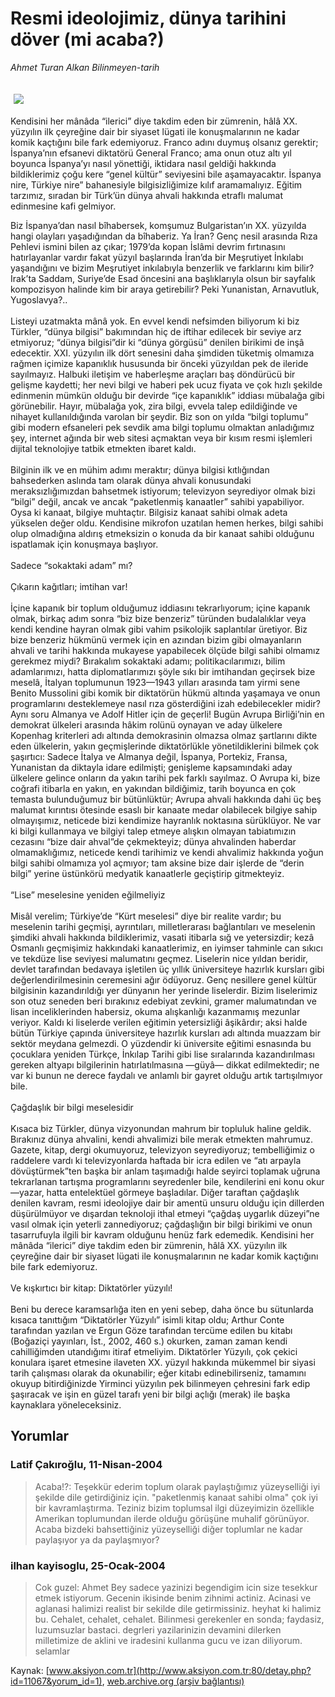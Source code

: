 # Resmi ideolojimiz, dünya tarihini döver (mi acaba?)

*Ahmet Turan Alkan Bilinmeyen-tarih*

<div>
 <font>
  <img border="0" height="1" src="/web/20041225004948im_/http://www.aksiyon.com.tr/images/blank.gif"/>
 </font>
 <font class="content">
  <p>
   <img border="0" hspace="5" src="http://web.archive.org/web/20041225004948im_/http://www.aksiyon.com.tr/resim/476/20.jpg" vspace="5"/>
  </p>
 </font>
 <font class="content">
  Kendisini her mânâda “ilerici” diye takdim eden bir zümrenin, hâlâ XX. yüzyılın ilk çeyreğine dair bir siyaset lügati ile konuşmalarının ne kadar komik kaçtığını bile fark edemiyoruz. Franco adını duymuş olsanız gerektir; İspanya’nın efsanevi diktatörü General Franco; ama onun otuz altı yıl boyunca İspanya’yı nasıl yönettiği, iktidara nasıl geldiği hakkında bildiklerimiz çoğu kere “genel kültür” seviyesini bile aşamayacaktır. İspanya nire, Türkiye nire” bahanesiyle bilgisizliğimize kılıf aramamalıyız. Eğitim tarzımız, sıradan bir Türk’ün dünya ahvali hakkında etraflı malumat edinmesine kafi gelmiyor.
 </font>
 <p>
  <font class="content">
   Biz İspanya’dan nasıl bîhabersek, komşumuz Bulgaristan’ın XX. yüzyılda hangi olayları yaşadığından da bîhaberiz. Ya İran? Genç nesil arasında Rıza Pehlevi ismini bilen az çıkar; 1979’da kopan İslâmi devrim fırtınasını hatırlayanlar vardır fakat yüzyıl başlarında İran’da bir Meşrutiyet İnkılabı yaşandığını ve bizim Meşrutiyet inkılabıyla benzerlik ve farklarını kim bilir? Irak’ta Saddam, Suriye’de Esad öncesini ana başlıklarıyla olsun bir sayfalık kompozisyon halinde kim bir araya getirebilir? Peki Yunanistan, Arnavutluk, Yugoslavya?..
   <br/>
   <br/>
   Listeyi uzatmakta mânâ yok. En evvel kendi nefsimden biliyorum ki biz Türkler, “dünya bilgisi” bakımından hiç de iftihar edilecek bir seviye arz etmiyoruz; “dünya bilgisi”dir ki “dünya görgüsü” denilen birikimi de inşâ edecektir. XXI. yüzyılın ilk dört senesini daha şimdiden tüketmiş olmamıza rağmen içimize kapanıklık hususunda bir önceki yüzyıldan pek de ileride sayılmayız. Halbuki iletişim ve haberleşme araçları baş döndürücü bir gelişme kaydetti; her nevi bilgi ve haberi pek ucuz fiyata ve çok hızlı şekilde edinmenin mümkün olduğu bir devirde “içe kapanıklık” iddiası mübalağa gibi görünebilir. Hayır, mübalağa yok, zira bilgi, evvela talep edildiğinde ve nihayet kullanıldığında varolan bir şeydir. Biz son on yılda “bilgi toplumu” gibi modern efsaneleri pek sevdik ama bilgi toplumu olmaktan anladığımız şey, internet ağında bir web sitesi açmaktan veya bir kısım resmi işlemleri dijital teknolojiye tatbik etmekten ibaret kaldı.
   <br/>
   <br/>
   Bilginin ilk ve en mühim adımı meraktır; dünya bilgisi kıtlığından bahsederken aslında tam olarak dünya ahvali konusundaki meraksızlığımızdan bahsetmek istiyorum; televizyon seyrediyor olmak bizi “bilgi” değil, ancak ve ancak “paketlenmiş kanaatler” sahibi yapabiliyor. Oysa ki kanaat, bilgiye muhtaçtır. Bilgisiz kanaat sahibi olmak adeta yükselen değer oldu. Kendisine mikrofon uzatılan hemen herkes, bilgi sahibi olup olmadığına aldırış etmeksizin o konuda da bir kanaat sahibi olduğunu ispatlamak için konuşmaya başlıyor.
   <br/>
   <br/>
   Sadece “sokaktaki adam” mı?
   <br/>
   <br/>
   Çıkarın kağıtları; imtihan var!
   <br/>
   <br/>
   İçine kapanık bir toplum olduğumuz iddiasını tekrarlıyorum; içine kapanık olmak, birkaç adım sonra “biz bize benzeriz” türünden budalalıklar veya kendi kendine hayran olmak gibi vahim psikolojik saplantılar üretiyor. Biz bize benzeriz hükmünü vermek için en azından bizim gibi olmayanların ahvali ve tarihi hakkında mukayese yapabilecek ölçüde bilgi sahibi olmamız gerekmez miydi? Bırakalım sokaktaki adamı; politikacılarımızı, bilim adamlarımızı, hatta diplomatlarımızı şöyle sıkı bir imtihandan geçirsek bize meselâ, İtalyan toplumunun 1923—1943 yılları arasında tam yirmi sene Benito Mussolini gibi komik bir diktatörün hükmü altında yaşamaya ve onun programlarını desteklemeye nasıl rıza gösterdiğini izah edebilecekler midir? Aynı soru Almanya ve Adolf Hitler için de geçerli! Bugün Avrupa Birliği’nin en demokrat ülkeleri arasında hâkim rolünü oynayan ve aday ülkelere Kopenhag kriterleri adı altında demokrasinin olmazsa olmaz şartlarını dikte eden ülkelerin, yakın geçmişlerinde diktatörlükle yönetildiklerini bilmek çok şaşırtıcı: Sadece İtalya ve Almanya değil, İspanya, Portekiz, Fransa, Yunanistan da diktayla idare edilmişti; genişleme kapsamındaki aday ülkelere gelince onların da yakın tarihi pek farklı sayılmaz. O Avrupa ki, bize coğrafi itibarla en yakın, en yakından bildiğimiz, tarih boyunca en çok temasta bulunduğumuz bir bütünlüktür; Avrupa ahvali hakkında dahi üç beş malumat kırıntısı ötesinde esaslı bir kanaate medar olabilecek bilgiye sahip olmayışımız, neticede bizi kendimize hayranlık noktasına sürüklüyor. Ne var ki bilgi kullanmaya ve bilgiyi talep etmeye alışkın olmayan tabiatımızın cezasını “bize dair ahval”de çekmekteyiz; dünya ahvalinden haberdar olmamaklığımız, neticede kendi tarihimiz ve kendi ahvalimiz hakkında yoğun bilgi sahibi olmamıza yol açmıyor; tam aksine bize dair işlerde de “derin bilgi” yerine üstünkörü medyatik kanaatlerle geçiştirip gitmekteyiz.
   <br/>
   <br/>
   “Lise” meselesine yeniden eğilmeliyiz
   <br/>
   <br/>
   Misâl verelim; Türkiye’de “Kürt meselesi” diye bir realite vardır; bu meselenin tarihi geçmişi, ayrıntıları, milletlerarası bağlantıları ve meselenin şimdiki ahvali hakkında bildiklerimiz, vasati itibarla sığ ve yetersizdir; kezâ Osmanlı geçmişimiz hakkındaki kanaatlerimiz, en iyimser tahminle can sıkıcı ve tekdüze lise seviyesi malumatını geçmez. Liselerin nice yıldan beridir, devlet tarafından bedavaya işletilen üç yıllık üniversiteye hazırlık kursları gibi değerlendirilmesinin ceremesini ağır ödüyoruz. Genç nesillere genel kültür bilgisinin kazandırıldığı yer dünyanın her yerinde liselerdir. Bizim liselerimiz son otuz seneden beri bırakınız edebiyat zevkini, gramer malumatından ve lisan inceliklerinden habersiz, okuma alışkanlığı kazanmamış mezunlar veriyor. Kaldı ki liselerde verilen eğitimin yetersizliği âşikârdır; aksi halde bütün Türkiye çapında üniversiteye hazırlık kursları adı altında muazzam bir sektör meydana gelmezdi. O yüzdendir ki üniversite eğitimi esnasında bu çocuklara yeniden Türkçe, İnkılap Tarihi gibi lise sıralarında kazandırılması gereken altyapı bilgilerinin hatırlatılmasına —güyâ— dikkat edilmektedir; ne var ki bunun ne derece faydalı ve anlamlı bir gayret olduğu artık tartışılmıyor bile.
   <br/>
   <br/>
   Çağdaşlık bir bilgi meselesidir
   <br/>
   <br/>
   Kısaca biz Türkler, dünya vizyonundan mahrum bir topluluk haline geldik. Bırakınız dünya ahvalini, kendi ahvalimizi bile merak etmekten mahrumuz. Gazete, kitap, dergi okumuyoruz, televizyon seyrediyoruz; tembelliğimiz o raddelere vardı ki televizyonlarda haftada bir icra edilen ve “atı arpayla dövüştürmek”ten başka bir anlam taşımadığı halde seyirci toplamak uğruna tekrarlanan tartışma programlarını seyredenler bile, kendilerini eni konu okur—yazar, hatta entelektüel görmeye başladılar. Diğer taraftan çağdaşlık denilen kavram, resmi ideolojiye dair bir amentü unsuru olduğu için dillerden düşürülmüyor ve dışardan teknoloji ithal etmeyi “çağdaş uygarlık düzeyi”ne vasıl olmak için yeterli zannediyoruz; çağdaşlığın bir bilgi birikimi ve onun tasarrufuyla ilgili bir kavram olduğunu henüz fark edemedik. Kendisini her mânâda “ilerici” diye takdim eden bir zümrenin, hâlâ XX. yüzyılın ilk çeyreğine dair bir siyaset lügati ile konuşmalarının ne kadar komik kaçtığını bile fark edemiyoruz.
   <br/>
   <br/>
   Ve kışkırtıcı bir kitap: Diktatörler yüzyılı!
   <br/>
   <br/>
   Beni bu derece karamsarlığa iten en yeni sebep, daha önce bu sütunlarda kısaca tanıttığım “Diktatörler Yüzyılı” isimli kitap oldu; Arthur Conte tarafından yazılan ve Ergun Göze tarafından tercüme edilen bu kitabı (Boğaziçi yayınları, İst., 2002, 460 s.) okurken, zaman zaman kendi cahilliğimden utandığımı itiraf etmeliyim. Diktatörler Yüzyılı, çok çekici konulara işaret etmesine ilaveten XX. yüzyıl hakkında mükemmel bir siyasi tarih çalışması olarak da okunabilir; eğer kitabı edinebilirseniz, tamamını okuyup bitirdiğinizde Yirminci yüzyılın pek bilinmeyen çehresini fark edip şaşıracak ve işin en güzel tarafı yeni bir bilgi açlığı (merak) ile başka kaynaklara yöneleceksiniz.
  </font>
 </p>
</div>


## Yorumlar

### Latif Çakıroğlu, 11-Nisan-2004
> Acaba!?: 
> Teşekkür ederim toplum olarak paylaştığımız yüzeyselliği iyi şekilde dile getirdiğiniz için. "paketlenmiş kanaat sahibi olma" çok iyi bir kavramlaştırma. Teziniz bizim toplumsal ilgi düzeyimizin özellikle Amerikan toplumundan ilerde olduğu görüşüne muhalif görünüyor. Acaba bizdeki bahsettiğiniz yüzeyselliği diğer toplumlar ne kadar paylaşıyor ya da paylaşmıyor?

### ilhan kayisoglu, 25-Ocak-2004
> Cok guzel: 
> Ahmet Bey sadece yazinizi begendigim icin size tesekkur etmek istiyorum. Gecenin ikisinde benim zihnimi actiniz. Acinasi ve aglanasi halimizi realist bir sekilde dile getirmissiniz. heyhat ki halimiz bu. Cehalet, cehalet, cehalet. Bilinmesi gerekenler en sonda; faydasiz, luzumsuzlar bastaci. degrleri yazilarinizin devamini dilerken milletimize de aklini ve iradesini kullanma gucu ve izan diliyorum.  selamlar

Kaynak: [www.aksiyon.com.tr](http://www.aksiyon.com.tr:80/detay.php?id=11067&yorum_id=1), [web.archive.org (arşiv bağlantısı)](http://web.archive.org/web/20041225004948/http://www.aksiyon.com.tr:80/detay.php?id=11067&yorum_id=1)
